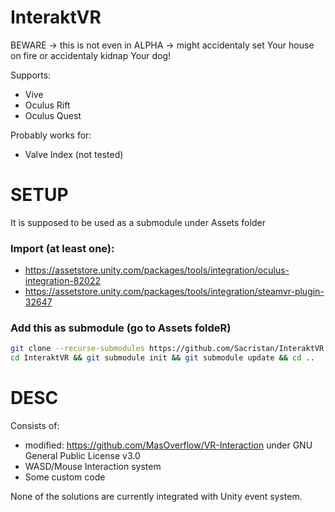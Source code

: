 # InteraktVR
BEWARE -> this is not even in ALPHA -> might accidentaly set Your house on fire or accidentaly kidnap Your dog!

Supports:
* Vive
* Oculus Rift
* Oculus Quest

Probably works for:
* Valve Index (not tested)

# SETUP
It is supposed to be used as a submodule under Assets folder

### Import (at least one):
* https://assetstore.unity.com/packages/tools/integration/oculus-integration-82022
* https://assetstore.unity.com/packages/tools/integration/steamvr-plugin-32647

### Add this as submodule (go to Assets foldeR)
```bash
git clone --recurse-submodules https://github.com/Sacristan/InteraktVR.git
cd InteraktVR && git submodule init && git submodule update && cd ..
```

# DESC
Consists of:
* modified: https://github.com/MasOverflow/VR-Interaction under GNU General Public License v3.0
* WASD/Mouse Interaction system
* Some custom code 

None of the solutions are currently integrated with Unity event system.
